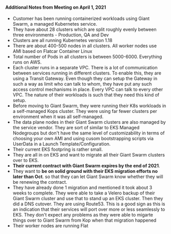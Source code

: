 #### Additional Notes from Meeting on April 1, 2021 ####

- Customer has been running containerized workloads using Giant Swarm, a managed Kubernetes service.
- They have about 28 clusters which are split roughly evenly between three environments - Production, QA and Dev
- Clusters are all running Kubernetes version 1.18
- There are about 400-500 nodes in all clusters. All worker nodes use AMI based on Flatcar Container Linux 
- Total number of Pods in all clusters is between 5000-6000. Everything runs on AWS.
- Each cluster runs in a separate VPC. There is a lot of communication between services running in different clusters. To enable this, they are using a Transit Gateway. Even though they can setup the Gateway in such a way as limit who can talk to whom, they have put any such access control mechanisms in place. Every VPC can talk to every other VPC. The nature of their workloads is such that they need this kind of setup.
- Before moving to Giant Swarm, they were running their K8s workloads in a self-managed Kops cluster. They were using far fewer clusters per environment when it was all self-managed. 
- The data plane nodes in their Giant Swarm clusters are also managed by the service vendor. They are sort of similar to EKS Managed Nodegroups but don't have the same level of customizability in terms of choosing your own AMI and using cusom bootstrapping scripts via UserData in a Launch Template/Configuration.
- Their current EKS footpring is rather small.
- They are all in on EKS and want to migrate all their Giant Swarm clusters over to EKS.
- **Their current contract with Giant Swarm expires by the end of 2021**.
- They want to **be on solid ground with their EKS migration efforts no later than Oct**. so that they can let Giant Swarm know whether they will be renewing the contract.
- They have already done 1 migration and mentioned it took about 3 weeks to complete. They were able to take a Velero backup of their Giant Swarm cluster and use that to stand up an EKS cluster. Then they did a DNS cutover. They are using Route53. This is a good sign as this is an indication that their services will port over more or less seamlessly to EKS. They don't expect any problems as they were able to migarte things over to Giant Swarm from Kop when that migration happened 
- Their worker nodes are running Flat



